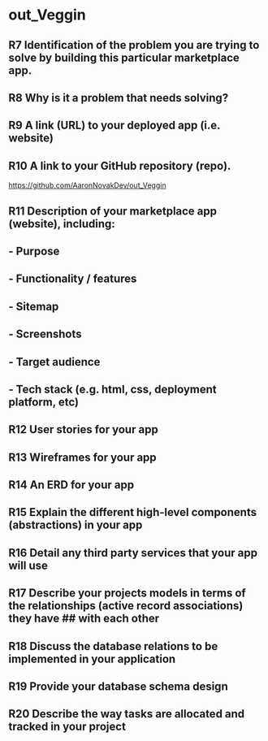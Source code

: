 # out_Veggin

## R7	Identification of the problem you are trying to solve by building this particular marketplace app.



## R8	Why is it a problem that needs solving?



## R9	A link (URL) to your deployed app (i.e. website)



## R10	A link to your GitHub repository (repo).

https://github.com/AaronNovakDev/out_Veggin

## R11	Description of your marketplace app (website), including:
## - Purpose
## - Functionality / features
## - Sitemap
## - Screenshots
## - Target audience
## - Tech stack (e.g. html, css, deployment platform, etc)
## R12	User stories for your app
## R13	Wireframes for your app
## R14	An ERD for your app
## R15	Explain the different high-level components (abstractions) in your app
## R16	Detail any third party services that your app will use
## R17	Describe your projects models in terms of the relationships (active record associations) they have ## with each other
## R18	Discuss the database relations to be implemented in your application
## R19	Provide your database schema design
## R20	Describe the way tasks are allocated and tracked in your project